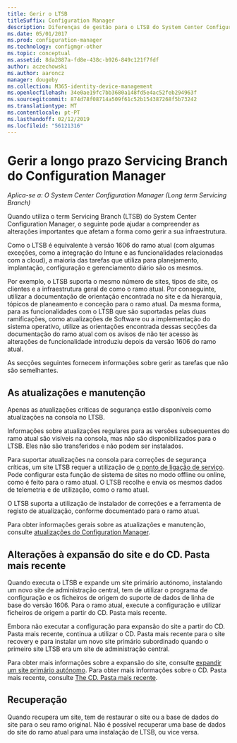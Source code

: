 ```yaml
---
title: Gerir o LTSB
titleSuffix: Configuration Manager
description: Diferenças de gestão para o LTSB do System Center Configuration Manager.
ms.date: 05/01/2017
ms.prod: configuration-manager
ms.technology: configmgr-other
ms.topic: conceptual
ms.assetid: 8da2887a-fd8e-438c-b926-849c121f7fdf
author: aczechowski
ms.author: aaroncz
manager: dougeby
ms.collection: M365-identity-device-management
ms.openlocfilehash: 34e0ae19fc7bb3680a148fd5e4ac52feb294963f
ms.sourcegitcommit: 874d78f08714a509f61c52b154387268f5b73242
ms.translationtype: MT
ms.contentlocale: pt-PT
ms.lasthandoff: 02/12/2019
ms.locfileid: "56121316"
---
```

# <a name="manage-the-long-term-servicing-branch-of-configuration-manager"></a>Gerir a longo prazo Servicing Branch do Configuration Manager

*Aplica-se a: O System Center Configuration Manager (Long term Servicing Branch)*

Quando utiliza o term Servicing Branch (LTSB) do System Center Configuration Manager, o seguinte pode ajudar a compreender as alterações importantes que afetam a forma como gerir a sua infraestrutura.

Como o LTSB é equivalente à versão 1606 do ramo atual (com algumas exceções, como a integração do Intune e as funcionalidades relacionadas com a cloud), a maioria das tarefas que utiliza para planejamento, implantação, configuração e gerenciamento diário são os mesmos.

Por exemplo, o LTSB suporta o mesmo número de sites, tipos de site, os clientes e a infraestrutura geral de como o ramo atual. Por conseguinte, utilizar a documentação de orientação encontrada no site e da hierarquia, tópicos de planeamento e conceção para o ramo atual. Da mesma forma, para as funcionalidades com o LTSB que são suportadas pelas duas ramificações, como atualizações de Software ou a implementação do sistema operativo, utilize as orientações encontrada dessas secções da documentação do ramo atual com os avisos de não ter acesso às alterações de funcionalidade introduziu depois da versão 1606 do ramo atual.

As secções seguintes fornecem informações sobre gerir as tarefas que não são semelhantes.

## <a name="updates-and-servicing"></a>As atualizações e manutenção
Apenas as atualizações críticas de segurança estão disponíveis como atualizações na consola no LTSB.  

Informações sobre atualizações regulares para as versões subsequentes do ramo atual são visíveis na consola, mas não são disponibilizados para o LTSB. Eles não são transferidos e não podem ser instalados.

Para suportar atualizações na consola para correções de segurança críticas, um site LTSB requer a utilização de [o ponto de ligação de serviço](/sccm/core/servers/deploy/configure/about-the-service-connection-point). Pode configurar esta função de sistema de sites no modo offline ou online, como é feito para o ramo atual. O LTSB recolhe e envia os mesmos dados de telemetria e de utilização, como o ramo atual.

O LTSB suporta a utilização de instalador de correções e a ferramenta de registo de atualização, conforme documentado para o ramo atual.

Para obter informações gerais sobre as atualizações e manutenção, consulte [atualizações do Configuration Manager](/sccm/core/servers/manage/updates).


## <a name="changes-for-site-expansion-and-the-cdlatest-folder"></a>Alterações à expansão do site e do CD. Pasta mais recente
Quando executa o LTSB e expande um site primário autónomo, instalando um novo site de administração central, tem de utilizar o programa de configuração e os ficheiros de origem do suporte de dados de linha de base do versão 1606. Para o ramo atual, execute a configuração e utilizar ficheiros de origem a partir do CD. Pasta mais recente.

Embora não executar a configuração para expansão do site a partir do CD. Pasta mais recente, continua a utilizar o CD. Pasta mais recente para o site recovery e para instalar um novo site primário subordinado quando o primeiro site LTSB era um site de administração central.

Para obter mais informações sobre a expansão do site, consulte [expandir um site primário autónomo](/sccm/core/servers/deploy/install/use-the-setup-wizard-to-install-sites#expand-a-stand-alone-primary-site). Para obter mais informações sobre o CD. Pasta mais recente, consulte [The CD. Pasta mais recente](/sccm/core/servers/manage/the-cd.latest-folder).


## <a name="recovery"></a>Recuperação
Quando recupera um site, tem de restaurar o site ou a base de dados do site para o seu ramo original. Não é possível recuperar uma base de dados do site do ramo atual para uma instalação de LTSB, ou vice versa.
